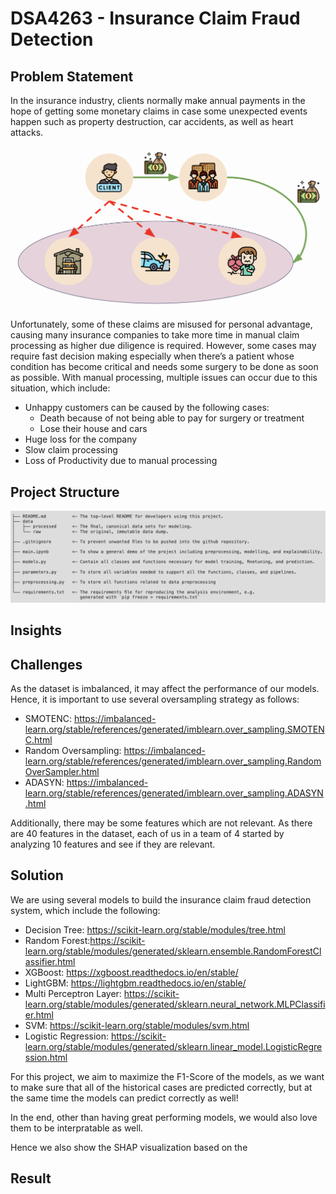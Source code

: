 # DSA4263 - Insurance Claim Fraud Detection

## Problem Statement

In the insurance industry, clients normally make annual payments in the hope of getting some monetary claims in case some unexpected events happen such as property destruction, car accidents, as well as heart attacks. 

<p align="center">
  <img src="./images/Insurance_Industry.png" />
</p>

Unfortunately, some of these claims are misused for personal advantage, causing many insurance companies to take more time in manual claim processing as higher due diligence is required. However, some cases may require fast decision making especially when there’s a patient whose condition has become critical and needs some surgery to be done as soon as possible. With manual processing, multiple issues can occur due to this situation, which include:

- Unhappy customers can be caused by the following cases:
    - Death because of not being able to pay for surgery or treatment
    - Lose their house and cars
- Huge loss for the company
- Slow claim processing
- Loss of Productivity due to manual processing

## Project Structure

<p align="center">
  <img src="./images/project_structure.png" />
</p>

## Insights


## Challenges

As the dataset is imbalanced, it may affect the performance of our models. Hence, it is important to use several oversampling strategy as follows:
- SMOTENC: https://imbalanced-learn.org/stable/references/generated/imblearn.over_sampling.SMOTENC.html
- Random Oversampling: https://imbalanced-learn.org/stable/references/generated/imblearn.over_sampling.RandomOverSampler.html
- ADASYN: https://imbalanced-learn.org/stable/references/generated/imblearn.over_sampling.ADASYN.html

Additionally, there may be some features which are not relevant. As there are 40 features in the dataset, each of us in a team of 4 started by analyzing 10 features and see if they are relevant.

## Solution

We are using several models to build the insurance claim fraud detection system, which include the following:
- Decision Tree: https://scikit-learn.org/stable/modules/tree.html
- Random Forest:https://scikit-learn.org/stable/modules/generated/sklearn.ensemble.RandomForestClassifier.html
- XGBoost: https://xgboost.readthedocs.io/en/stable/
- LightGBM: https://lightgbm.readthedocs.io/en/stable/
- Multi Perceptron Layer: https://scikit-learn.org/stable/modules/generated/sklearn.neural_network.MLPClassifier.html
- SVM: https://scikit-learn.org/stable/modules/svm.html
- Logistic Regression: https://scikit-learn.org/stable/modules/generated/sklearn.linear_model.LogisticRegression.html

For this project, we aim to maximize the F1-Score of the models, as we want to make sure that all of the historical cases are predicted correctly, but at the same time the models can predict correctly as well!

In the end, other than having great performing models, we would also love them to be interpratable as well.

Hence we also show the SHAP visualization based on the 

## Result

